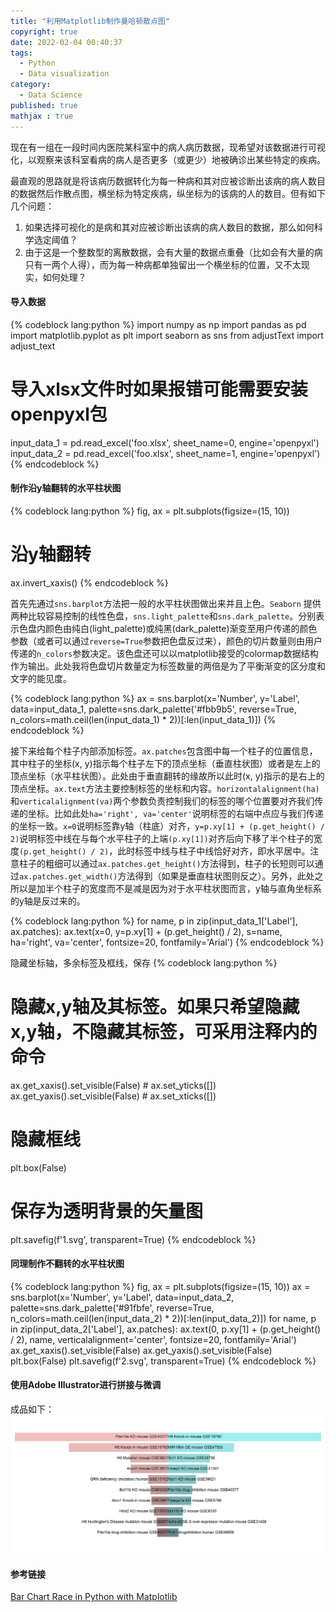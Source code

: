 ```yaml
---
title: "利用Matplotlib制作曼哈顿散点图"
copyright: true
date: 2022-02-04 00:40:37
tags: 
  - Python
  - Data visualization
category:
  - Data Science
published: true
mathjax : true
---
```


现在有一组在一段时间内医院某科室中的病人病历数据，现希望对该数据进行可视化，以观察来该科室看病的病人是否更多（或更少）地被确诊出某些特定的疾病。

<!-- more -->

最直观的思路就是将该病历数据转化为每一种病和其对应被诊断出该病的病人数目的数据然后作散点图，横坐标为特定疾病，纵坐标为的该病的人的数目。但有如下几个问题：
1. 如果选择可视化的是病和其对应被诊断出该病的病人数目的数据，那么如何科学选定阈值？
2. 由于这是一个整数型的离散数据，会有大量的数据点重叠（比如会有大量的病只有一两个人得），而为每一种病都单独留出一个横坐标的位置，又不太现实，如何处理？






#### 导入数据
{% codeblock lang:python %}
import numpy as np
import pandas as pd
import matplotlib.pyplot as plt
import seaborn as sns
from adjustText import adjust_text

# 导入xlsx文件时如果报错可能需要安装openpyxl包
input_data_1 = pd.read_excel('foo.xlsx', sheet_name=0, engine='openpyxl')
input_data_2 = pd.read_excel('foo.xlsx', sheet_name=1, engine='openpyxl')
{% endcodeblock %}

#### 制作沿y轴翻转的水平柱状图
{% codeblock lang:python %}
fig, ax = plt.subplots(figsize=(15, 10))
# 沿y轴翻转
ax.invert_xaxis()
{% endcodeblock %}

首先先通过`sns.barplot`方法把一般的水平柱状图做出来并且上色。`Seaborn` 提供两种比较容易控制的线性色盘，`sns.light_palette`和`sns.dark_palette`。分别表示色盘内颜色由纯白(light_palette)或纯黑(dark_palette)渐变至用户传递的颜色参数（或者可以通过`reverse=True`参数把色盘反过来），颜色的切片数量则由用户传递的`n_colors`参数决定。该色盘还可以以matplotlib接受的colormap数据结构作为输出。此处我将色盘切片数量定为标签数量的两倍是为了平衡渐变的区分度和文字的能见度。

{% codeblock lang:python %}
ax = sns.barplot(x='Number', y='Label', data=input_data_1,
                    palette=sns.dark_palette('#fbb9b5', reverse=True, n_colors=math.ceil(len(input_data_1) * 2))[:len(input_data_1)])
{% endcodeblock %}

接下来给每个柱子内部添加标签。`ax.patches`包含图中每一个柱子的位置信息， 其中柱子的坐标(x, y)指示每个柱子左下的顶点坐标（垂直柱状图）或者是左上的顶点坐标（水平柱状图）。此处由于垂直翻转的缘故所以此时(x, y)指示的是右上的顶点坐标。`ax.text`方法主要控制标签的坐标和内容。`horizontalalignment(ha)`和`verticalalignment(va)`两个参数负责控制我们的标签的哪个位置要对齐我们传递的坐标。比如此处`ha='right', va='center'`说明标签的右端中点应与我们传递的坐标一致。`x=0`说明标签靠y轴（柱底）对齐，`y=p.xy[1] + (p.get_height() / 2)`说明标签中线在与每个水平柱子的上端`(p.xy[1])`对齐后向下移了半个柱子的宽度`(p.get_height() / 2)`，此时标签中线与柱子中线恰好对齐，即水平居中。注意柱子的粗细可以通过`ax.patches.get_height()`方法得到，柱子的长短则可以通过`ax.patches.get_width()`方法得到（如果是垂直柱状图则反之）。另外，此处之所以是加半个柱子的宽度而不是减是因为对于水平柱状图而言，y轴与直角坐标系的y轴是反过来的。

{% codeblock lang:python %}
for name, p in zip(input_data_1['Label'], ax.patches):
    ax.text(x=0, y=p.xy[1] + (p.get_height() / 2), s=name,
            ha='right', va='center',
            fontsize=20, fontfamily='Arial')
{% endcodeblock %}

隐藏坐标轴，多余标签及框线，保存
{% codeblock lang:python %}
# 隐藏x,y轴及其标签。如果只希望隐藏x,y轴，不隐藏其标签，可采用注释内的命令
ax.get_xaxis().set_visible(False) # ax.set_yticks([])
ax.get_yaxis().set_visible(False) # ax.set_xticks([])
# 隐藏框线
plt.box(False)
# 保存为透明背景的矢量图
plt.savefig(f'1.svg', transparent=True)
{% endcodeblock %}

#### 同理制作不翻转的水平柱状图
{% codeblock lang:python %}
fig, ax = plt.subplots(figsize=(15, 10))
ax = sns.barplot(x='Number', y='Label', data=input_data_2,
                    palette=sns.dark_palette('#91fbfe', reverse=True, n_colors=math.ceil(len(input_data_2) * 2))[:len(input_data_2)])
for name, p in zip(input_data_2['Label'], ax.patches):
    ax.text(0, p.xy[1] + (p.get_height() / 2), name, verticalalignment='center', fontsize=20, fontfamily='Arial')
ax.get_xaxis().set_visible(False)
ax.get_yaxis().set_visible(False)
plt.box(False)
plt.savefig(f'2.svg', transparent=True)
{% endcodeblock %}

#### 使用Adobe Illustrator进行拼接与微调
成品如下：
![Axial symmetrical barplot](/images/barplot.png)

#### 参考链接
[Bar Chart Race in Python with Matplotlib](https://towardsdatascience.com/bar-chart-race-in-python-with-matplotlib-8e687a5c8a41)